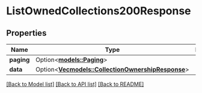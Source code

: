 # ListOwnedCollections200Response

## Properties

Name | Type | Description | Notes
------------ | ------------- | ------------- | -------------
**paging** | Option<[**models::Paging**](Paging.md)> |  | [optional]
**data** | Option<[**Vec<models::CollectionOwnershipResponse>**](CollectionOwnershipResponse.md)> |  | [optional]

[[Back to Model list]](../README.md#documentation-for-models) [[Back to API list]](../README.md#documentation-for-api-endpoints) [[Back to README]](../README.md)


